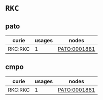 # `RKC`

## pato

| curie   |   usages | nodes                                               |
|---------|----------|-----------------------------------------------------|
| RKC:RKC |        1 | [PATO:0001881](https://bioregistry.io/PATO:0001881) |

## cmpo

| curie   |   usages | nodes                                               |
|---------|----------|-----------------------------------------------------|
| RKC:RKC |        1 | [PATO:0001881](https://bioregistry.io/PATO:0001881) |

